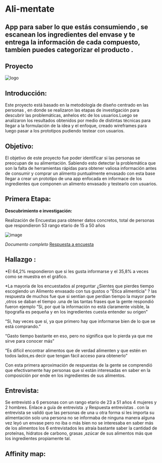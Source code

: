 # Ali-mentate
App para saber lo que estás consumiendo , se escanean los ingredientes del envase y te entrega la información de cada compuesto, tambíen puedes categorizar el producto . 
----------------------------------------------------------------------------------------------------------------------------------------
## Proyecto

![logo](https://user-images.githubusercontent.com/32287185/37885967-8311f69e-308e-11e8-9e36-9fc7f3ab1d15.png)


## Introducción:

Este proyecto está basado en la metodología de diseño  centrado en las personas , en donde se realizaron las etapas de investigación para descubrir las problemáticas, anhelos etc de los usuarios.Luego se analizaron los resultados obtenidos por medio de distintas técnicas para llegar a la formulación de la idea y el enfoque, creado wireframes para luego pasar a los prototipos pudiendo testear con usuarios.

## Objetivo:

El objetivo de este proyecto fue poder identificar si las personas se preocupan de su alimentación. Sabiendo esto detectar la problemática que son la falta de herramientas rápidas para obtener valiosa información antes de consumir y comprar un alimento puntualmente envasado  con esta base llegar a crear un prototipo de una app enfocada en informace de los ingredientes que componen un alimento envasado y testearlo con usuarios.

## Primera Etapa:
 **Descubrimiento e investigación:**

Realización de Encuestas para obtener datos concretos, total de personas que respondieron 53 rango etario de 15 a 50 años 
 
![image](https://user-images.githubusercontent.com/32287185/37885853-de137ffa-308d-11e8-8cfd-37def5380289.png)

*Documento completo* [Respuesta a encuesta](https://drive.google.com/open?id=1LcauZIVhajTIeal0Ndt02apqwhlr7ARD33VJJu1Hc5Y)

## Hallazgo :

*El 64,2% respondieron que si les gusta informarse y el 35,8% a veces como se muestra en el gráfico.

*La mayoría de los encuestados al preguntar ¿Sientes que pierdes tiempo escogiendo un Alimento envasado con tus gustos o "Ética alimenticia" ? las respuesta de muchos fue que si sentían que perdían tiempo la mayor parte ,otros se daban el tiempo .una de las tantas frases que la gente respondió fueron  ejemplo 
“Si, por qué la información no está claramente visible, la tipografía es pequeña y en los ingredientes cuesta entender su origen”

“Si, hay veces que sí, ya que primero hay que informarse bien de lo que se está comprando.”

“Gasto tiempo bastante en eso, pero no significa que lo pierda ya que me sirve para conocer más”

“Es difícil encontrar alimentos que de verdad alimenten y que estén en todos lados,es decir que tengan fácil acceso para obtenerlo”


Con esta primera aproximación de respuestas de la gente se  comprendió que efectivamente hay personas que sí están interesadas en saber en la composición por ende en los  ingredientes de sus alimentos. 


## Entrevista:

Se entrevistó a 6 personas con un rango etario de 23 a 51 años 4 mujeres y 2 hombres. Enlace a guía de entrevista .y  Respuesta entrevistas .
con la entrevista se validó que las personas de una u otra forma si les importa su alimentación solo una persona no se informaba de ninguna manera alguna vez leyó un envase pero no iba o más bien no se interesaba en saber más de los alimentos  los 6 entrevistados les atraía bastante saber la cantidad de proteínas, hidratos de carbono, grasas ,azúcar de sus alimentos más que los ingredientes propiamente tal.

## Affinity map:
